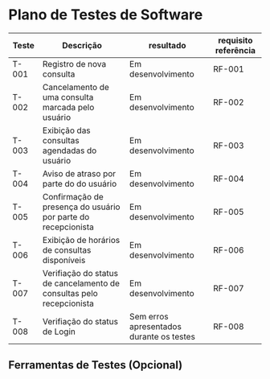 # Plano de Testes de Software

|Teste|Descrição|resultado|requisito referência|
|-----------|------------|----------------|-----------------------|
|T-001| Registro de nova consulta |Em desenvolvimento| RF-001|
|T-002|Cancelamento de uma consulta marcada pelo usuário|Em desenvolvimento|RF-002|
|T-003|Exibição das consultas agendadas do usuário| Em desenvolvimento|RF-003|
|T-004|Aviso de atraso por parte do do usuário|Em desenvolvimento|RF-004|
|T-005|Confirmação de presença do usuário por parte do recepcionista|Em desenvolvimento|RF-005
|T-006|Exibição de horários de consultas disponíveis|Em desenvolvimento|RF-006|
|T-007|Verifiação do status de cancelamento de consultas pelo recepcionista|Em desenvolvimento|RF-007|
|T-008|Verifiação do status de Login|Sem erros apresentados durante os testes|RF-008|



## Ferramentas de Testes (Opcional)



